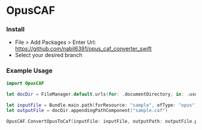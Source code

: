 # OpusCAF

### Install

- File > Add Packages > Enter Url: https://github.com/nabil6391/opus_caf_converter_swift
- Select your desired branch

### Example Usage

```swift
import OpusCAF

let docDir = FileManager.default.urls(for: .documentDirectory, in: .userDomainMask)[0]

let inputFile = Bundle.main.path(forResource: "sample", ofType: "opus")!
let outputFile = docDir.appendingPathComponent("sample.caf")

OpusCAF.ConvertOpusToCaf(inputFile: inputFile, outputPath: outputFile.path)
```
